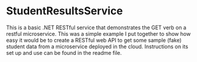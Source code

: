 # StudentResultsService
This is a basic .NET RESTful service that demonstrates the GET verb on a restful microservice.  This was a simple example I put together to show how easy it would be to create a RESTful web API to get some sample (fake) student data from a microservice deployed in the cloud.  Instructions on its set up and use can be found in the readme file.

